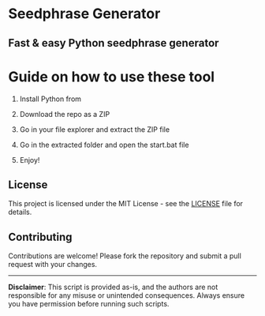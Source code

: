 # Seedphrase Generator

## Fast & easy Python seedphrase generator
 
# Guide on how to use these tool

1. Install Python from

2. Download the repo as a ZIP 

3. Go in your file explorer and extract the ZIP file
 
4. Go in the extracted folder and open the start.bat file

5. Enjoy!
 
## License

This project is licensed under the MIT License - see the [LICENSE](LICENSE) file for details. 
  
## Contributing

Contributions are welcome! Please fork the repository and submit a pull request with your changes.   

--- 
 
**Disclaimer**: This script is provided as-is, and the authors are not responsible for any misuse or unintended consequences. Always ensure you have permission before running such scripts.